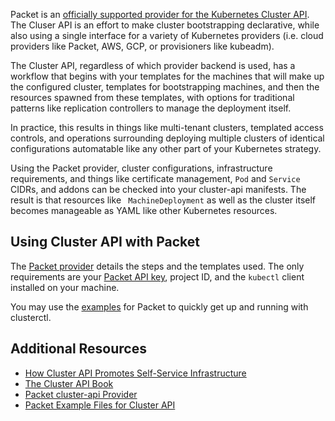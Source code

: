 <!-- <meta>
{
    "title": "Kubernetes Cluster API",
    "description": "Cluser API is an effort to make cluster bootstrapping declarative, while also using a single interface for a variety of Kubernetes providers.",
    "tag": ["Kubernetes", "Cluster"],
    "seo-title": "Kubernetes Cluster API for Packet - Packet Technical Guides",
    "seo-description": "Kubernetes Cluster API on Packet",
    "og-title": "Kubernetes Cluster API",
    "og-description": "Kubernetes Cluster API on Packet"
}
</meta> -->

Packet is an [officially supported provider for the Kubernetes Cluster API](https://github.com/packethost/cluster-api-provider-packet). The Cluser API is an effort to make cluster bootstrapping declarative, while also using a single interface for a variety of Kubernetes providers (i.e. cloud providers like Packet, AWS, GCP, or provisioners like kubeadm).

The Cluster API, regardless of which provider backend is used, has a workflow that begins with your templates for the machines that will make up the configured cluster, templates for bootstrapping machines, and then the resources spawned from these templates, with options for traditional patterns like replication controllers to manage the deployment itself.

In practice, this results in things like multi-tenant clusters, templated access controls, and operations surrounding deploying multiple clusters of identical configurations automatable like any other part of your Kubernetes strategy.

Using the Packet provider, cluster configurations, infrastructure requirements, and things like certificate management, `Pod` and `Service` CIDRs, and addons can be checked into your cluster-api manifests. The result is that resources like ` MachineDeployment` as well as the cluster itself becomes manageable as YAML like other Kubernetes resources.

## Using Cluster API with Packet

The [Packet provider](https://github.com/packethost/cluster-api-provider-packet) details the steps and the templates used. The only requirements are your [Packet API key](https://www.packet.com/developers/api/), project ID, and the `kubectl` client installed on your machine.

You may use the [examples](https://github.com/packethost/cluster-api-provider-packet/tree/master/cmd/clusterctl/examples/packet) for Packet to quickly get up and running with clusterctl.

## Additional Resources

- [How Cluster API Promotes Self-Service Infrastructure](https://blogs.vmware.com/cloudnative/2019/12/12/how-cluster-api-promotes-self-service-infrastructure/)
- [The Cluster API Book](https://cluster-api.sigs.k8s.io/introduction.html)
- [Packet cluster-api Provider](https://github.com/packethost/cluster-api-provider-packet)
- [Packet Example Files for Cluster API](https://github.com/packethost/cluster-api-provider-packet/tree/master/cmd/clusterctl/examples/packet)

